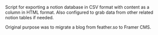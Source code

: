 Script for exporting a notion database in CSV format with content as a column in HTML format. Also configured to grab data from other related notion tables if needed. 

Original purpose was to migrate a blog from feather.so to Framer CMS. 
